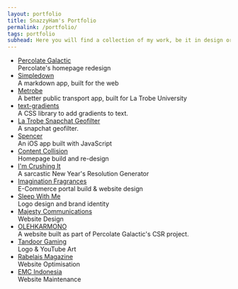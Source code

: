```yaml
---
layout: portfolio
title: SnazzyHam's Portfolio
permalink: /portfolio/
tags: portfolio
subhead: Here you will find a collection of my work, be it in design or development.<br>You can also find my work on <a href='http://github.com/snazzyham'>Github</a> and <a href='http://dribbble.com/snazzyham'>Dribbble</a>.
---
```

<ul class="list-reset portfolio-list">
<li class=""><a href='https://medium.com/disected-durian/a-new-home-for-percolate-galactic-1f9fbd6cf974#.pm3qggv2n'>Percolate Galactic</a><br>Percolate's homepage redesign</li>
<li class=""><a href='http://simpledown.co'>Simpledown</a><br>A markdown app, built for the web</li>
<li class=""><a href='http://metrobe.info'>Metrobe</a><br>A better public transport app, built for La Trobe University</li>
<li class=""><a href='http://snazzyham.com/text-gradients'>text-gradients</a><br>A CSS library to add gradients to text.</li>
<li class=""><a href='https://dribbble.com/shots/2815117-LaTrobe-University-Snapchat-Filter'>La Trobe Snapchat Geofilter</a><br>A snapchat geofilter.</li>
<li class=""><a href='https://medium.com/disected-durian/hola-spencer-b3890a5a34f0#.qtmjder2k'>Spencer</a><br>An iOS app built with JavaScript</li>
<li class=""><a href='http://contentcollision.co'>Content Collision</a><br>Homepage build and re-design</li>
<li class=""><a href='/crushit'>I'm Crushing It</a><br>A sarcastic New Year's Resolution Generator</li>
<li class=""><a href='http://imagination.co.id'>Imagination Fragrances</a><br>E-Commerce portal build & website design</li>
<li class=""><a href='/swm'>Sleep With Me</a><br>Logo design and brand identity</li>
<li class=""><a href='/majesty'>Majesty Communications</a><br>Website Design</li>
<li class=""><a href='http://olehkarmono.com'>OLEHKARMONO</a><br>A website built as part of Percolate Galactic's CSR project.</li>
<li class=""><a href='/tandoor'>Tandoor Gaming</a><br>Logo & YouTube Art</li>
<li class=""><a href='http://rabelais.com.au'>Rabelais Magazine</a><br>Website Optimisation</li>
<li class=""><a href='http://emcindonesia.com'>EMC Indonesia</a><br>Website Maintenance</li>

</ul>
